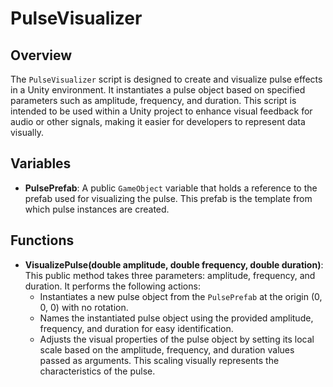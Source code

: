 # PulseVisualizer

## Overview
The `PulseVisualizer` script is designed to create and visualize pulse effects in a Unity environment. It instantiates a pulse object based on specified parameters such as amplitude, frequency, and duration. This script is intended to be used within a Unity project to enhance visual feedback for audio or other signals, making it easier for developers to represent data visually.

## Variables
- **PulsePrefab**: A public `GameObject` variable that holds a reference to the prefab used for visualizing the pulse. This prefab is the template from which pulse instances are created.

## Functions
- **VisualizePulse(double amplitude, double frequency, double duration)**: This public method takes three parameters: amplitude, frequency, and duration. It performs the following actions:
  - Instantiates a new pulse object from the `PulsePrefab` at the origin (0, 0, 0) with no rotation.
  - Names the instantiated pulse object using the provided amplitude, frequency, and duration for easy identification.
  - Adjusts the visual properties of the pulse object by setting its local scale based on the amplitude, frequency, and duration values passed as arguments. This scaling visually represents the characteristics of the pulse.